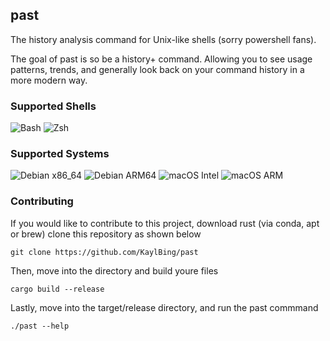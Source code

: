 ## past

The history analysis command for Unix-like shells (sorry powershell fans).

The goal of past is so be a history+ command. Allowing you to see usage patterns, trends, and generally look back on your
command history in a more modern way.

### **Supported Shells**
![Bash](https://img.shields.io/badge/Shell-Bash-green?logo=gnu-bash)
![Zsh](https://img.shields.io/badge/Shell-Zsh-blue?logo=zsh)

### **Supported Systems**
![Debian x86_64](https://img.shields.io/badge/Debian-x86__64-red?logo=debian)
![Debian ARM64](https://img.shields.io/badge/Debian-ARM64-red?logo=debian)
![macOS Intel](https://img.shields.io/badge/macOS-x86__64-black?logo=apple)
![macOS ARM](https://img.shields.io/badge/macOS-ARM64-black?logo=apple)

### **Contributing**
If you would like to contribute to this project, download rust (via conda, apt or brew) clone this repository as shown below

```
git clone https://github.com/KaylBing/past 
```

Then, move into the directory and build youre files
```
cargo build --release
```

Lastly, move into the target/release directory, and run the past commmand
```
./past --help
```
